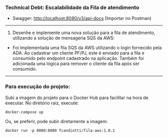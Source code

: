 ### Technical Debt: Escalabilidade da Fila de atendimento

* Swagger: [http://localhost:8080/v3/api-docs](http://localhost:8080/v3/api-docs) (Importar no Postman)

---

1) Desenhe e implemente uma nova solução para a fila de atendimento, utilizando a solução de mensageria SQS da AWS:
- Foi implementada uma fila SQS da AWS utilizando o login fornecido pela ADA. Ao cadastrar um cliente PF/PJ, este é enviado para a fila e consumido pelo endpoint cadastrado na aplicação. Também foi adicionada uma lógica para remover o cliente da fila após ser consumido.

---

### Para execução do projeto:

Subi a imagem do projeto para o Docker Hub para facilitar na hora de executar. No diretório raiz, execute: 
```
docker-compose up
```

Ou, se preferir, pode subir diretamente a imagem:
```
docker run -p 8080:8080 fcandiotti/fila-aws:1.0.1
```